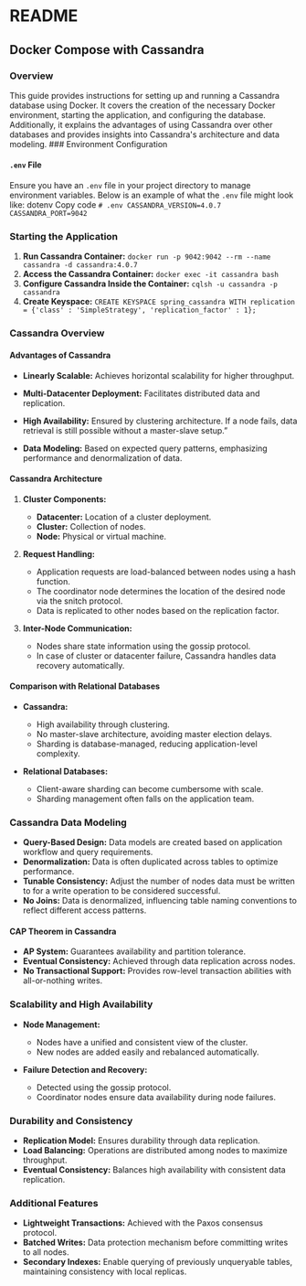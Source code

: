 README 
====== 

Docker Compose with Cassandra
----------------------------- 
### Overview 
This guide provides instructions for setting up and running a Cassandra database using Docker. It covers the creation of the necessary Docker environment, starting the application, and configuring the database. Additionally, it explains the advantages of using Cassandra over other databases and provides insights into Cassandra's architecture and data modeling. ### Environment Configuration 

#### `.env` File 
Ensure you have an `.env` file in your project directory to manage environment variables. Below is an example of what the `.env` file might look like: dotenv Copy code `# .env CASSANDRA_VERSION=4.0.7 CASSANDRA_PORT=9042` 


### Starting the Application 
1. **Run Cassandra Container:**  `docker run -p 9042:9042 --rm --name cassandra -d cassandra:4.0.7` 
2. **Access the Cassandra Container:** `docker exec -it cassandra bash` 
3. **Configure Cassandra Inside the Container:**  `cqlsh -u cassandra -p cassandra` 
4. **Create Keyspace:** `CREATE KEYSPACE spring_cassandra WITH replication = {'class' : 'SimpleStrategy', 'replication_factor' : 1};` 



### Cassandra Overview 

#### Advantages of Cassandra 
* **Linearly Scalable:** 
  Achieves horizontal scalability for higher throughput. 

* **Multi-Datacenter Deployment:** 
  Facilitates distributed data and replication. 
 
* **High Availability:** 
Ensured by clustering architecture. If a node fails, data retrieval is still possible without a master-slave setup.”

* **Data Modeling:** 
  Based on expected query patterns, emphasizing performance and denormalization of data. 

 
#### Cassandra Architecture 
1. **Cluster Components:** 
   * **Datacenter:** Location of a cluster deployment.
   * **Cluster:** Collection of nodes. 
   * **Node:** Physical or virtual machine. 
2. **Request Handling:** 
   * Application requests are load-balanced between nodes using a hash function. 
   * The coordinator node determines the location of the desired node via the snitch protocol. 
   * Data is replicated to other nodes based on the replication factor. 

3. **Inter-Node Communication:** 
   * Nodes share state information using the gossip protocol. 
   * In case of cluster or datacenter failure, Cassandra handles data recovery automatically. 


#### Comparison with Relational Databases 
* **Cassandra:** 
  * High availability through clustering. 
  * No master-slave architecture, avoiding master election delays. 
  * Sharding is database-managed, reducing application-level complexity. 

* **Relational Databases:** 
  * Client-aware sharding can become cumbersome with scale. 
  * Sharding management often falls on the application team. 
 

### Cassandra Data Modeling 
* **Query-Based Design:** Data models are created based on application workflow and query requirements. 
* **Denormalization:** Data is often duplicated across tables to optimize performance. 
* **Tunable Consistency:** Adjust the number of nodes data must be written to for a write operation to be considered successful. 
* **No Joins:** Data is denormalized, influencing table naming conventions to reflect different access patterns. 

#### CAP Theorem in Cassandra
* **AP System:** Guarantees availability and partition tolerance. 
* **Eventual Consistency:** Achieved through data replication across nodes. 
* **No Transactional Support:** Provides row-level transaction abilities with all-or-nothing writes. 

### Scalability and High Availability 
* **Node Management:** 
  * Nodes have a unified and consistent view of the cluster. 
  * New nodes are added easily and rebalanced automatically. 

* **Failure Detection and Recovery:** 
  * Detected using the gossip protocol. 
  * Coordinator nodes ensure data availability during node failures. 


### Durability and Consistency 
* **Replication Model:** Ensures durability through data replication. 
* **Load Balancing:** Operations are distributed among nodes to maximize throughput. 
* **Eventual Consistency:** Balances high availability with consistent data replication. 

### Additional Features 
* **Lightweight Transactions:** Achieved with the Paxos consensus protocol. 
* **Batched Writes:** Data protection mechanism before committing writes to all nodes. 
* **Secondary Indexes:** Enable querying of previously unqueryable tables, maintaining consistency with local replicas. 
















